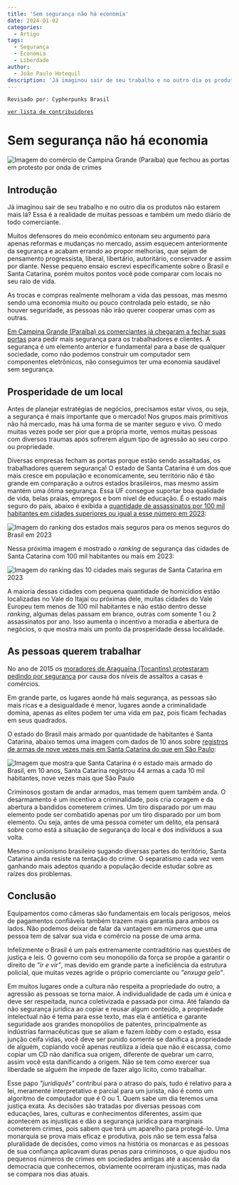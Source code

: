```yaml
---
title: 'Sem segurança não há economia'
date: 2024-01-02
categories:
  - Artigo
tags:
  - Segurança
  - Economia
  - Liberdade
author:
  - João Paulo Hotequil
description: 'Já imaginou sair de seu trabalho e no outro dia os produtos não estarem mais lá? Essa é a realidade de muitas pessoas e também um medo diário de todo comerciante.'
---
```


```
Revisado por: Cypherpunks Brasil
```
[```ver lista de contribuidores```](/about/#contribuidores)

# Sem segurança não há economia

![Imagem do comércio de Campina Grande (Paraíba) que fechou as portas em protesto por onda de crimes](../stuff/comercio-fecha-as-portas-por-falta-de-seguranca.jpeg)

## Introdução

Já imaginou sair de seu trabalho e no outro dia os produtos não estarem mais lá? Essa é a realidade de muitas pessoas e também um medo diário de todo comerciante.

Muitos defensores do meio econômico entonam seu argumento para apenas reformas e mudanças no mercado, assim esquecem anteriormente da segurança e acabam errando ao propor melhorias, que sejam de pensamento progressista, liberal, libertário, autoritário, conservador e assim por diante. Nesse pequeno ensaio escrevi especificamente sobre o Brasil e Santa Catarina, porém muitos pontos você pode comparar com locais no seu raio de vida.

As trocas e compras realmente melhoram a vida das pessoas, mas mesmo sendo uma economia muito ou pouco controlada pelo estado, se não houver seguridade, as pessoas não irão querer cooperar umas com as outras. 

[Em Campina Grande (Paraíba) os comerciantes já chegaram a fechar suas portas](https://www.horaagora.com.br/2023/04/comercio-de-campina-grande-fecha-as.html) para pedir mais segurança para os trabalhadores e clientes. A segurança é um elemento anterior e fundamental para a base de qualquer sociedade, como não podemos construir um computador sem componentes eletrônicos, não conseguimos ter uma economia saudável sem segurança.

## Prosperidade de um local

Antes de planejar estratégias de negócios, precisamos estar vivos, ou seja, a segurança é mais importante que o mercado! Nos grupos mais primitivos não há mercado, mas há uma forma de se manter seguro e vivo. O medo muitas vezes pode ser pior que a própria morte, vemos muitas pessoas com diversos traumas após sofrerem algum tipo de agressão ao seu corpo ou propriedade.

Diversas empresas fecham as portas porque estão sendo assaltadas, os trabalhadores querem segurança! O estado de Santa Catarina é um dos que mais cresce em população e economicamente, seu território não é tão grande em comparação a outros estados brasileiros, mas mesmo assim mantém uma ótima segurança. Essa UF consegue suportar boa qualidade de vida, belas praias, empregos e bom nível de educação. É o estado mais seguro do país, abaixo é exibida a [quantidade de assassinatos por 100 mil habitantes em cidades superiores ou igual a esse número em 2023](https://myside.com.br/guia-imoveis/estados-mais-seguros-brasil):

![Imagem do ranking dos estados mais seguros para os menos seguros do Brasil em 2023](../stuff/ranking-dos-estados-mais-seguros-para-os-menos-seguros-do-brasil-em-2023.jpeg)

Nessa próxima imagem é mostrado o _ranking_ de segurança das cidades de Santa Catarina com 100 mil habitantes ou mais em 2023:

![Imagem do ranking das 10 cidades mais seguras de Santa Catarina em 2023](../stuff/ranking-das-10-cidades-mais-seguras-de-santa-catarina-em-2023.png)

A maioria dessas cidades com pequena quantidade de homicídios estão localizadas no Vale do Itajaí ou próximas dele, muitas cidades do Vale Europeu tem menos de 100 mil habitantes e não estão dentro desse _ranking_, algumas delas passam em branco, outras com somente 1 ou 2 assassinatos por ano. Isso aumenta o incentivo a moradia e abertura de negócios, o que mostra mais um ponto da prosperidade dessa localidade.

## As pessoas querem trabalhar

No ano de 2015 os [moradores de Araguaína (Tocantins) protestaram pedindo por segurança](https://henriqueaires.wordpress.com/2015/06/11/para-pedir-seguranca-empresarios-vao-fechar-o-comercio-de-araguaina-e-interditar-a-br-153-na-proxima-4a) por causa dos níveis de assaltos a casas e comércios.

Em grande parte, os lugares aonde há mais segurança, as pessoas são mais ricas e a desigualdade é menor, lugares aonde a criminalidade domina, apenas as elites podem ter uma vida em paz, pois ficam fechadas em seus quadrados.

O estado do Brasil mais armado por quantidade de habitantes é Santa Catarina, abaixo temos uma imagem com dados de 10 anos sobre [registros de armas de nove vezes mais em Santa Catarina do que em São Paulo](https://piaui.folha.uol.com.br/o-brasil-se-arma):

![Imagem que mostra que Santa Catarina é o estado mais armado do Brasil, em 10 anos, Santa Catarina registrou 44 armas a cada 10 mil habitantes, nove vezes mais que São Paulo](../stuff/santa-catarina-registra-nove-vezes-mais-armas-que-sao-paulo.jpg)

Criminosos gostam de andar armados, mas temem quem também anda. O desarmamento é um incentivo a criminalidade, pois cria coragem e da abertura a bandidos cometerem crimes. Um tiro disparado por um mau elemento pode ser combatido apenas por um tiro disparado por um bom elemento. Ou seja, antes de uma pessoa cometer um delito, ela pensará sobre como está a situação de segurança do local e dos indivíduos a sua volta.

Mesmo o unionismo brasileiro sugando diversas partes do território, Santa Catarina ainda resiste na tentação do crime. O separatismo cada vez vem ganhando mais adeptos quando a população decide estudar sobre as raízes dos problemas.

## Conclusão

Equipamentos como câmeras são fundamentais em locais perigosos, meios de pagamentos confiáveis também trazem mais garantia para ambos os lados. Não podemos deixar de falar da vantagem em números que uma pessoa tem de salvar sua vida e comércio na posse de uma arma.

Infelizmente o Brasil é um país extremamente contraditório nas questões de justiça e leis. O governo com seu monopólio da força se propõe a garantir o direito de _"ir e vir"_, mas devido em grande parte a ineficiência da estrutura policial, que muitas vezes agride o próprio comerciante ou _"enxuga gelo"_. 

Em muitos lugares onde a cultura não respeita a propriedade do outro, a agressão as pessoas se torna maior. A individualidade de cada um é única e deve ser respeitada, nunca coletivizada e passada por cima. Até falando da não segurança jurídica ao copiar e reusar algum conteúdo, a propriedade intelectual não é tema para esse texto, mas ela é antiética e garante seguridade aos grandes monopólios de patentes, principalmente as indústrias farmacêuticas que se aliam e fazem _lobby_ com o estado, essa junção ceifa vidas, você deve ser punido somente se danifica a propriedade de alguém, copiando você apenas reutiliza a ideia que não é escassa, como copiar um CD não danifica sua origem, diferente de quebrar um carro, assim você esta danificando a origem. Não se tem como exercer sua liberdade se alguém lhe impede de fazer algo lícito, como trabalhar.

Esse papo _"juridiquês"_ contribui para o atraso do país, tudo é relativo para a lei, meramente interpretativo e parcial para um jurista, não é como um algoritmo de computador que é 0 ou 1. Quem sabe um dia teremos uma justiça exata. As decisões são tratadas por diversas pessoas com educações, lares, culturas e conhecimentos diferentes, assim que acontecem as injustiças e dão a segurança jurídica para marginais cometerem crimes, pois sabem que terá um aparelho para protegê-lo. Uma monarquia se prova mais eficaz e produtiva, pois não se tem essa falsa pluralidade de decisões, como vimos na história os monarcas e as pessoas de sua confiança aplicavam duras penas para criminosos, o que ajudou nos pequenos números de crimes em sociedades antigas até a ascensão da democracia que conhecemos, obviamente ocorreram injustiças, mas nada se compara nos dias atuais.
